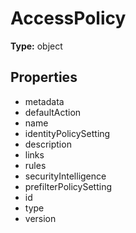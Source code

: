 # AccessPolicy


**Type:** object

## Properties
* metadata
* defaultAction
* name
* identityPolicySetting
* description
* links
* rules
* securityIntelligence
* prefilterPolicySetting
* id
* type
* version
